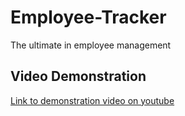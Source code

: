 # Employee-Tracker
The ultimate in employee management

## Video Demonstration


[Link to demonstration video on youtube](https://youtu.be/Drbu9r5cyNI)